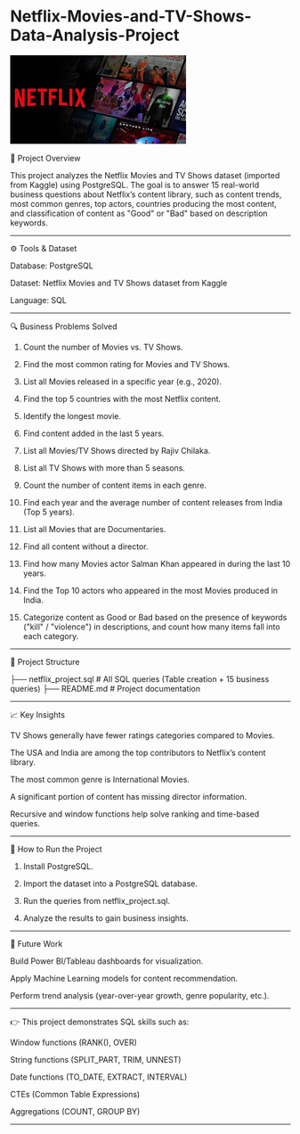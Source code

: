 # Netflix-Movies-and-TV-Shows-Data-Analysis-Project

![Netflix Logo](https://github.com/hithesh-27/Netflix-Movies-and-TV-Shows-Data-Analysis-Project/blob/main/netflix_image.jpeg)


📝 Project Overview

This project analyzes the Netflix Movies and TV Shows dataset (imported from Kaggle) using PostgreSQL.
The goal is to answer 15 real-world business questions about Netflix’s content library, such as content trends, most common genres, top actors, countries producing the most content, and classification of content as "Good" or "Bad" based on description keywords.


---

⚙ Tools & Dataset

Database: PostgreSQL

Dataset: Netflix Movies and TV Shows dataset from Kaggle

Language: SQL



---

🔍 Business Problems Solved

1. Count the number of Movies vs. TV Shows.


2. Find the most common rating for Movies and TV Shows.


3. List all Movies released in a specific year (e.g., 2020).


4. Find the top 5 countries with the most Netflix content.


5. Identify the longest movie.


6. Find content added in the last 5 years.


7. List all Movies/TV Shows directed by Rajiv Chilaka.


8. List all TV Shows with more than 5 seasons.


9. Count the number of content items in each genre.


10. Find each year and the average number of content releases from India (Top 5 years).


11. List all Movies that are Documentaries.


12. Find all content without a director.


13. Find how many Movies actor Salman Khan appeared in during the last 10 years.


14. Find the Top 10 actors who appeared in the most Movies produced in India.


15. Categorize content as Good or Bad based on the presence of keywords ("kill" / "violence") in descriptions, and count how many items fall into each category.




---

📂 Project Structure

├── netflix_project.sql     # All SQL queries (Table creation + 15 business queries)
├── README.md               # Project documentation


---

📈 Key Insights

TV Shows generally have fewer ratings categories compared to Movies.

The USA and India are among the top contributors to Netflix’s content library.

The most common genre is International Movies.

A significant portion of content has missing director information.

Recursive and window functions help solve ranking and time-based queries.



---

🚀 How to Run the Project

1. Install PostgreSQL.


2. Import the dataset into a PostgreSQL database.


3. Run the queries from netflix_project.sql.


4. Analyze the results to gain business insights.




---

🌟 Future Work

Build Power BI/Tableau dashboards for visualization.

Apply Machine Learning models for content recommendation.

Perform trend analysis (year-over-year growth, genre popularity, etc.).



---

👉 This project demonstrates SQL skills such as:

Window functions (RANK(), OVER)

String functions (SPLIT_PART, TRIM, UNNEST)

Date functions (TO_DATE, EXTRACT, INTERVAL)

CTEs (Common Table Expressions)

Aggregations (COUNT, GROUP BY)



---


